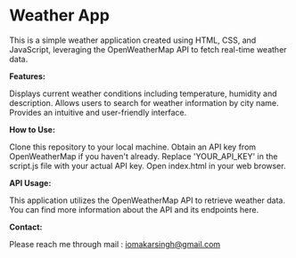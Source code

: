 # Weather App


This is a simple weather application created using HTML, CSS, and JavaScript, leveraging the OpenWeatherMap API to fetch real-time weather data.


**Features:**


Displays current weather conditions including temperature, humidity and description.
Allows users to search for weather information by city name.
Provides an intuitive and user-friendly interface.


**How to Use:**


Clone this repository to your local machine.
Obtain an API key from OpenWeatherMap if you haven't already.
Replace 'YOUR_API_KEY' in the script.js file with your actual API key.
Open index.html in your web browser.


**API Usage:**


This application utilizes the OpenWeatherMap API to retrieve weather data. You can find more information about the API and its endpoints here.


**Contact:**


Please reach me through mail : iomakarsingh@gmail.com
